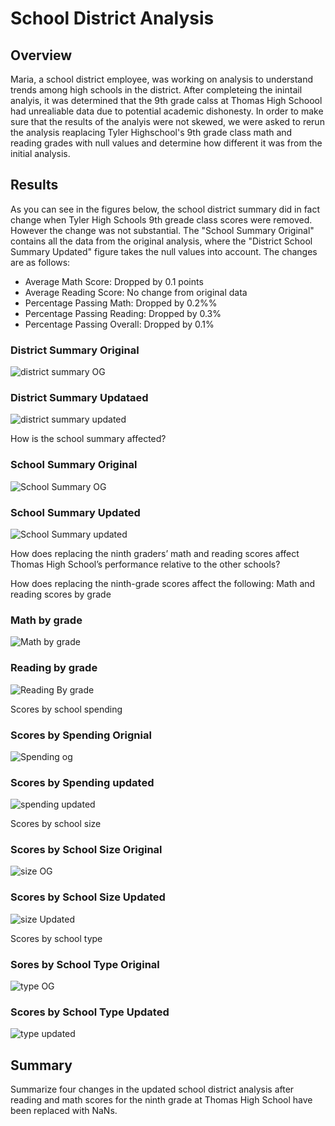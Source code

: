 # School District Analysis

## Overview
Maria, a school district employee, was working on analysis to understand trends among high schools in the district. After completeing the inintail analyis, it was determined that the 9th grade calss at Thomas High Schoool had unrealiable data due to potential academic dishonesty. In order to make sure that the results of the analyis were not skewed, we were asked to rerun the analysis reaplacing Tyler Highschool's 9th grade class math and reading grades with null values and determine how different it was from the initial analysis.


## Results

As you can see in the figures below, the school district summary did in fact change when Tyler High Schools 9th greade class scores were removed. However the change was not substantial. The "School Summary Original" contains all the data from the original analysis, where the "District School Summary Updated" figure takes the null values into account. The changes are as follows:
- Average Math Score: Dropped by 0.1 points
- Average Reading Score: No change from original data
- Percentage Passing Math: Dropped by 0.2%%
- Percentage Passing Reading: Dropped by 0.3%
- Percentage Passing Overall: Dropped by 0.1%
### District Summary Original
![district summary OG](https://user-images.githubusercontent.com/102814578/168504458-612f780d-4933-4fc6-b6ba-f9a8256a5651.png)
### District Summary Updataed
![district summary updated](https://user-images.githubusercontent.com/102814578/168504321-3d9a0358-abd7-4998-9055-2eac11a331dd.png)

How is the school summary affected?
### School Summary Original
![School Summary OG](https://user-images.githubusercontent.com/102814578/168927963-8cccf86e-188c-4526-a06b-9af37e9bfc60.png)
### School Summary Updated
![School Summary updated](https://user-images.githubusercontent.com/102814578/168927972-3ea09331-9db6-40db-9498-0a9dc94a3532.png)

How does replacing the ninth graders’ math and reading scores affect Thomas High School’s performance relative to the other schools?


How does replacing the ninth-grade scores affect the following:
Math and reading scores by grade
### Math by grade
![Math by grade](https://user-images.githubusercontent.com/102814578/168506059-58ca9985-3bac-4dc5-a55c-62f11ffdc16b.png)
### Reading by grade
![Reading By grade](https://user-images.githubusercontent.com/102814578/168506065-2627e700-4a01-4cc9-9089-b3056f0fa947.png)

Scores by school spending
### Scores by Spending Orignial
![Spending og](https://user-images.githubusercontent.com/102814578/168506223-ba81eb46-35bd-4a76-b85a-423f921874b6.png)
### Scores by Spending updated
![spending updated](https://user-images.githubusercontent.com/102814578/168506232-061f367b-4897-4495-9e44-8a7dfd92daa4.png)

Scores by school size
### Scores by School Size Original
![size OG](https://user-images.githubusercontent.com/102814578/168506532-42048ee5-aabd-4620-b679-ab355c7e5834.png)
### Scores by School Size Updated
![size Updated](https://user-images.githubusercontent.com/102814578/168506540-d7de5457-a30c-46cc-8b8a-3b3c44c6313f.png)

Scores by school type
### Sores by School Type Original
![type OG](https://user-images.githubusercontent.com/102814578/168506697-31e7492f-6e9f-445e-a5a6-f6e0258b593f.png)
### Scores by School Type Updated
![type updated](https://user-images.githubusercontent.com/102814578/168506702-a2564543-e7c4-4d5a-8252-fdd34031ca14.png)

## Summary

 Summarize four changes in the updated school district analysis after reading and math scores for the ninth grade at Thomas High School have been replaced with NaNs.
